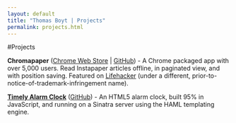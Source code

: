 ```yaml
---
layout: default
title: "Thomas Boyt | Projects"
permalink: projects.html
---
```


#Projects

**Chromapaper** ([Chrome Web Store](https://chrome.google.com/webstore/detail/lpjpjcgbkjefppoahpegfajifjdmcblb) | [GitHub](https://github.com/thomasboyt/Chromapaper)) - A Chrome packaged app with over 5,000 users. Read Instapaper articles offline, in paginated view, and with position saving. Featured on [Lifehacker](http://lifehacker.com/#!5729430/instapaper-for-chrome-adds-offline-sync-to-your-long-articles) (under a different, prior-to-notice-of-trademark-infringement name).

**[Timely Alarm Clock](http://timely-alarm.heroku.com)** ([GitHub](https://github.com/thomasboyt/Timely)) - An HTML5 alarm clock, built 95% in JavaScript, and running on a Sinatra server using the HAML templating engine.